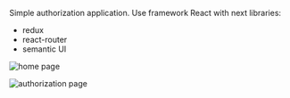 Simple authorization application. Use framework React with next libraries:
- redux
- react-router
- semantic UI

![home page](http://i.piccy.info/i9/35ee3c374067e7b46a31bd9f2a21bf3f/1552949156/1568/1308260/Screenshot_34.png)

![authorization page](http://i.piccy.info/i9/d1d3a0128a0011f6e863f4ba07651a81/1552949005/8458/1308260/Screenshot_156.png)